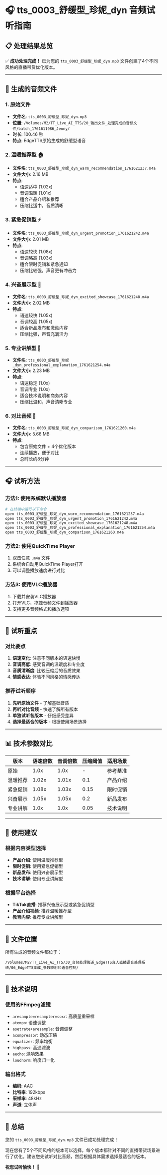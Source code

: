 # 🎧 tts_0003_舒缓型_珍妮_dyn 音频试听指南

## 📋 处理结果总览

✅ **成功处理完成！** 已为您的 `tts_0003_舒缓型_珍妮_dyn.mp3` 文件创建了4个不同风格的直播带货优化版本。

---

## 🎵 生成的音频文件

### 1. 原始文件
- **文件名**: `tts_0003_舒缓型_珍妮_dyn.mp3`
- **位置**: `/Volumes/M2/TT_Live_AI_TTS/20_输出文件_处理完成的音频文件/batch_1761611986_Jenny/`
- **时长**: 100.46 秒
- **特点**: EdgeTTS原始生成的舒缓型语音

### 2. 温暖推荐型 🏠
- **文件名**: `tts_0003_舒缓型_珍妮_dyn_warm_recommendation_1761621237.m4a`
- **文件大小**: 2.16 MB
- **特点**: 
  - 语速适中 (1.02x)
  - 音调温暖 (1.01x)
  - 适合产品介绍和推荐
  - 压缩比适中，音质清晰

### 3. 紧急促销型 ⚡
- **文件名**: `tts_0003_舒缓型_珍妮_dyn_urgent_promotion_1761621242.m4a`
- **文件大小**: 2.01 MB
- **特点**:
  - 语速较快 (1.08x)
  - 音调略高 (1.03x)
  - 适合限时促销和紧急通知
  - 压缩比较强，声音更有冲击力

### 4. 兴奋展示型 🎉
- **文件名**: `tts_0003_舒缓型_珍妮_dyn_excited_showcase_1761621248.m4a`
- **文件大小**: 2.02 MB
- **特点**:
  - 语速较快 (1.05x)
  - 音调较高 (1.05x)
  - 适合新品发布和激动内容
  - 压缩比强，声音充满活力

### 5. 专业讲解型 👔
- **文件名**: `tts_0003_舒缓型_珍妮_dyn_professional_explanation_1761621254.m4a`
- **文件大小**: 2.23 MB
- **特点**:
  - 语速稳定 (1.0x)
  - 音调专业 (1.0x)
  - 适合技术说明和商务内容
  - 压缩比温和，声音清晰专业

### 6. 对比音频 🔄
- **文件名**: `tts_0003_舒缓型_珍妮_dyn_comparison_1761621260.m4a`
- **文件大小**: 5.66 MB
- **特点**:
  - 包含原始文件 + 4个优化版本
  - 连续播放，便于对比
  - 总时长约8分钟

---

## 🎧 试听方法

### 方法1: 使用系统默认播放器
```bash
# 在终端中运行以下命令
open tts_0003_舒缓型_珍妮_dyn_warm_recommendation_1761621237.m4a
open tts_0003_舒缓型_珍妮_dyn_urgent_promotion_1761621242.m4a
open tts_0003_舒缓型_珍妮_dyn_excited_showcase_1761621248.m4a
open tts_0003_舒缓型_珍妮_dyn_professional_explanation_1761621254.m4a
open tts_0003_舒缓型_珍妮_dyn_comparison_1761621260.m4a
```

### 方法2: 使用QuickTime Player
1. 双击任意 `.m4a` 文件
2. 系统会自动用QuickTime Player打开
3. 可以调整播放速度进行对比

### 方法3: 使用VLC播放器
1. 下载并安装VLC播放器
2. 打开VLC，拖拽音频文件到播放器
3. 支持更多音频格式和播放选项

---

## 🎯 试听重点

### 对比要点
1. **语速变化**: 注意不同版本的语速快慢
2. **音调高低**: 感受音调的温暖度和专业度
3. **音质清晰度**: 比较压缩后的音质效果
4. **情感表达**: 体验不同风格的情感传达

### 推荐试听顺序
1. **先听原始文件** - 了解基础音质
2. **再听对比音频** - 快速了解所有版本
3. **单独试听各版本** - 仔细感受差异
4. **选择最适合的版本** - 根据使用场景选择

---

## 📊 技术参数对比

| 版本 | 语速倍数 | 音调倍数 | 压缩阈值 | 适用场景 |
|------|----------|----------|----------|----------|
| 原始 | 1.0x | 1.0x | - | 参考基准 |
| 温暖推荐 | 1.02x | 1.01x | 0.1 | 产品介绍 |
| 紧急促销 | 1.08x | 1.03x | 0.15 | 限时促销 |
| 兴奋展示 | 1.05x | 1.05x | 0.2 | 新品发布 |
| 专业讲解 | 1.0x | 1.0x | 0.05 | 技术说明 |

---

## 🎨 使用建议

### 根据内容类型选择
- **产品介绍**: 使用温暖推荐型
- **限时促销**: 使用紧急促销型
- **新品发布**: 使用兴奋展示型
- **技术讲解**: 使用专业讲解型

### 根据平台选择
- **TikTok直播**: 推荐兴奋展示型或紧急促销型
- **产品介绍视频**: 推荐温暖推荐型
- **教育内容**: 推荐专业讲解型

---

## 📁 文件位置

所有生成的音频文件都位于：
```
/Volumes/M2/TT_Live_AI_TTS/30_音频处理管道_EdgeTTS真人直播语音处理系统/06_EdgeTTS集成_参数映射和语音控制/
```

---

## 🔧 技术说明

### 使用的FFmpeg滤镜
- `aresample=resampler=soxr`: 高质量重采样
- `atempo`: 语速调整
- `asetrate+aresample`: 音调调整
- `acompressor`: 动态压缩
- `equalizer`: 频率均衡
- `highpass`: 高通滤波
- `aecho`: 混响效果
- `loudnorm`: 响度归一化

### 输出格式
- **编码**: AAC
- **比特率**: 192kbps
- **采样率**: 48kHz
- **声道**: 立体声

---

## 🎉 总结

您的 `tts_0003_舒缓型_珍妮_dyn.mp3` 文件已成功处理完成！

现在您有了5个不同风格的版本可以选择，每个版本都针对不同的直播带货场景进行了优化。建议您先试听对比音频，然后根据具体需求选择最适合的版本。

**祝您试听愉快！** 🎵
